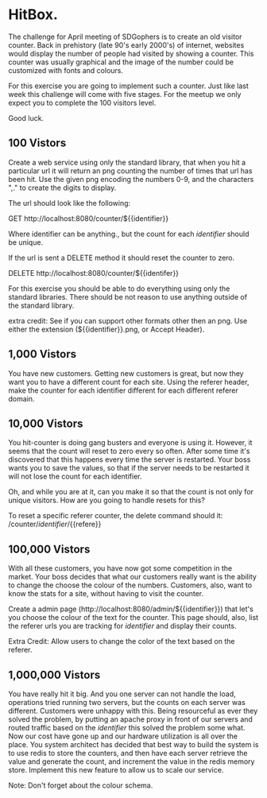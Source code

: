 # HitBox.

The challenge for April meeting of SDGophers is to create an old visitor counter.
Back in prehistory (late 90's early 2000's) of internet, websites would display
the number of people had visited by showing a counter. This counter was usually
graphical and the image of the number could be customized with fonts and colours.

For this exercise you are going to implement such a counter. Just like last week
this challenge will come with five stages. For the meetup we only expect you to
complete the 100 visitors level.

Good luck.

## 100 Vistors

Create a web service using only the standard library, that when you hit a particular
url it will return an png counting the number of times that url has been hit. Use
the given png encoding the numbers 0-9, and the characters ",." to create the digits to display.

The url should look like the following:

GET http://localhost:8080/counter/${{identifier}}

Where identifier can be anything., but the count for each _identifier_ should be
unique.

If the url is sent a DELETE method it should reset the counter to zero.

DELETE http://localhost:8080/counter/${{identifer}}


For this exercise you should be able to do everything using only the standard 
libraries. There should be not reason to use anything outside of the standard
library.

extra credit: See if you can support other formats other then an png. 
Use either the extension (${{identifier}}.png, or Accept Header).

## 1,000 Vistors

You have new customers. Getting new customers is great, but now they want you to
have a different count for each site. Using the referer header, make the counter
for each identifier different for each different referer domain.



## 10,000 Vistors

You hit-counter is doing gang busters and everyone is using it. However, it seems
that the count will reset to zero every so often. After some time it's discovered
that this happens every time the server is restarted. Your boss wants you to save
the values, so that if the server needs to be restarted it will not lose the count
for each identifier.

Oh, and while you are at it, can you make it so that the count is not only for 
unique visitors. How are you going to handle resets for this? 

To reset a specific referer counter, the delete command should it:
/counter/${{identifier}}/${{refere}}



## 100,000 Vistors

With all these customers, you have now got some competition in the market. Your 
boss decides that what our customers really want is the ability to change the choose
the colour of the numbers. Customers, also, want to know the stats for a site, without
having to visit the counter. 

Create a admin page (http://localhost:8080/admin/${{identifier}}) that let's you
choose the colour of the text for the counter. This page should, also, list the referer
urls you are tracking for _identifier_ and display their counts. 

Extra Credit: Allow users to change the color of the text based on the referer.


## 1,000,000 Vistors

You have really hit it big. And you one server can not handle the load, operations 
tried running two servers, but the counts on each server was different. Customers
were unhappy with this. Being resourceful as ever they solved the problem, by 
putting an apache proxy in front of our servers and routed traffic based on the _identifier_
this solved the problem some what. Now our cost have gone up and our hardware utilization 
is all over the place. You system architect has decided that best way to build the system
is to use redis to store the counters, and then have each server retrieve the value and 
generate the count, and increment the value in the redis memory store. Implement
this new feature to allow us to scale our service.

Note: Don't forget about the colour schema.
